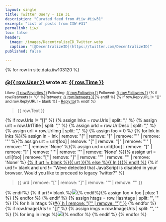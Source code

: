 ```yaml
---
layout: single
title: Twitter Query - IIW 31
description: "Curated feed from #iiw #iiw31"
excerpt: "List of posts from IIW #31"
permalink: iiw/
toc: false
header:
  image: /images/DecentralizeID_Twitter.webp
  caption: "[@DecentralizeID](https://twitter.com/DecentralizeID)"
published: false

---
```


{% for row in site.data.iiw103120 %}
  <h3><a href="https://twitter.com/{{ row.User }}">@{{ row.User }}</a> wrote at: <a href="{{ row.Link }}">{{ row.Time }}</a></h3>
  <p><sup>Likes: <a href="{{ row.Link }}/likes">{{ row.Favorites }}</a> Following: <a href="https://twitter.com/{{ row.User }}/following/">{{ row.Following }}</a> Followed: <a href="https://twitter.com/{{ row.User }}/followers/">{{ row.Followers }}</a> {% if row.Retweets != "0" %}Retweets: <a href="{{ row.Link }}/retweets">{{ row.Retweets }}</a>{% endif %} {% if row.ReplyURL != "[]" and row.ReplyURL != blank %} - <a href="{{ row.ReplyURL }}">Reply to</a>{% endif %}</sup></p>
  <blockquote>{{ row.Text }}</blockquote>
  {% if row.Urls != "[]" %}
    {% assign lnks = row.Urls | split: "," %}
    {% assign urlt = row.UrlTitle | split: "," %}
    {% assign urld = row.UrlDesc | split: "," %}
    {% assign urli = row.UrlImg | split: "," %}
    {% assign foo = 0 %}
    {% for lnk in lnks %}{% assign ln = lnk | remove: "[" | remove: "]" | remove: "'" | remove: '"' %}{% assign urt = urlt[foo] | remove: "[" | remove: "]" | remove: "'" | remove: '"' | remove: 'None'  %}{% assign urd = urld[foo] | remove: "[" | remove: "]" | remove: "'" | remove: '"' | remove: 'None' %}{% assign uri = urli[foo] | remove: "[" | remove: "]" | remove: "'" | remove: '"' | remove: 'None' %}
<a href="{{ ln }}">{% if urt != blank %}{{ urt }}{% else %}{{ ln }}{% endif %}</a>
{% if urd != blank and urd != "Weve detected that JavaScript is disabled in your browser. Would you like to proceed to legacy Twitter?" %}<blockquote>{{ urd | remove: "[" | remove: "]" | remove: "'" | remove: '"' }}</blockquote>{% endif%} 
{% if uri != blank %}<img src="{{ uri }}"/>{% endif%}{% assign foo = foo | plus: 1 %}
    {% endfor %}
  {% endif %}
  {% assign htags = row.Hashtags | split: "', '" %}
  {% for h in htags %}<a href="https://twitter.com/hashtag/{{ h | remove: "['" | remove: "']" }}">#{{ h | remove: "['" | remove: "']" }}</a> {% endfor %}
  {% if row.ImageUrls != "[]" %}
  {% assign imgs = row.ImageUrls | split: "', '" %}
  {% for img in imgs %}<img src="{{ img | remove: "['" | remove: "']" }}">{% endfor %}
  {% endif %}
{% endfor %}

